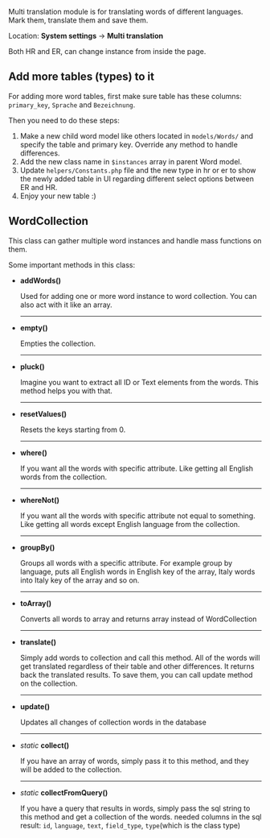 Multi translation module is for translating words of different languages. Mark them, translate them and save them.

Location: **System settings** -> **Multi translation**

Both HR and ER, can change instance from inside the page.

## Add more tables (types) to it

For adding more word tables, first make sure table has these columns: `primary_key`, `Sprache` and `Bezeichnung`.

Then you need to do these steps:

1. Make a new child word model like others located in `models/Words/` and specify the table and primary key. Override any method to handle differences.
2. Add the new class name in `$instances` array in parent Word model.
3. Update `helpers/Constants.php` file and the new type in hr or er to show the newly added table in UI regarding different select options between ER and HR.
4. Enjoy your new table :)

## WordCollection

This class can gather multiple word instances and handle mass functions on them.

Some important methods in this class:

- **addWords()**

  Used for adding one or more word instance to word collection. You can also act with it like an array.

  ---

- **empty()**

  Empties the collection.

  ---

- **pluck()**

  Imagine you want to extract all ID or Text elements from the words. This method helps you with that.

  ---

- **resetValues()**

  Resets the keys starting from 0.

  ---

- **where()**

  If you want all the words with specific attribute. Like getting all English words from the collection.

  ---

- **whereNot()**

  If you want all the words with specific attribute not equal to something. Like getting all words except English language from the collection.

  ---

- **groupBy()**

  Groups all words with a specific attribute. For example group by language, puts all English words in English key of the array, Italy words into Italy key of the array and so on.

  ---

- **toArray()**

  Converts all words to array and returns array instead of WordCollection

  ---

- **translate()**

  Simply add words to collection and call this method. All of the words will get translated regardless of their table and other differences. It returns back the translated results. To save them, you can call update method on the collection.

  ---

- **update()**

  Updates all changes of collection words in the database

  ---

- _static_ **collect()** 

  If you have an array of words, simply pass it to this method, and they will be added to the collection.

  ---

- _static_ **collectFromQuery()**

  If you have a query that results in words, simply pass the sql string to this method and get a collection of the words. needed columns in the sql result: `id`, `language`, `text`, `field_type`, `type`(which is the class type)
